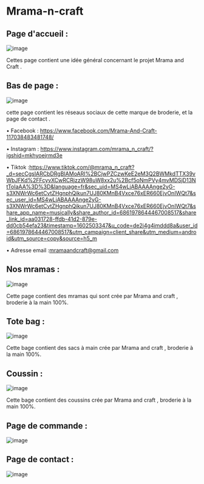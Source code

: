 # Mrama-n-craft

## Page d'accueil :
![image](https://user-images.githubusercontent.com/71851715/96632934-5b791b00-1310-11eb-9f72-25ffe4fb0083.png)

 Cettes page contient une idée général concernant le projet Mrama and Craft .

## Bas de page :

![image](https://user-images.githubusercontent.com/71851715/96633213-b7dc3a80-1310-11eb-8340-a1e998bb655b.png)

 cette page contient les réseaus sociaux de cette marque de broderie, et la page de contact .
 
•	Facebook : https://www.facebook.com/Mrama-And-Craft-117038483481748/

•	Instagram : https://www.instagram.com/mrama_n_craft/?igshid=mkhyoejrmd3e

•	Tiktok :https://www.tiktok.com/@mrama_n_craft?_d=secCgsIARCbDRgBIAMoARI%2BCjwPZCzwKeE2eM3Q2BWMkdTTX39vWbJFKd%2FFcyvXCwRCRjzzW98uW8xx2u%2Bcf5oNmPVy4mvMDSjD13NtToIaAA%3D%3D&language=fr&sec_uid=MS4wLjABAAAAnge2yG-s3XNWrWc6etCvtZHgnphQikun7UJ80KMnB4Vxce76xER660EjvOnIWQt7&sec_user_id=MS4wLjABAAAAnge2yG-s3XNWrWc6etCvtZHgnphQikun7UJ80KMnB4Vxce76xER660EjvOnIWQt7&share_app_name=musically&share_author_id=6861978644467008517&share_link_id=aa031728-ffdb-41d2-879e-dd0cb54efa23&timestamp=1602503347&u_code=de2j4g4imddd8a&user_id=6861978644467008517&utm_campaign=client_share&utm_medium=android&utm_source=copy&source=h5_m

•	Adresse email :mramaandcraft@gmail.com

## Nos mramas :
![image](https://user-images.githubusercontent.com/71851715/96633902-aba4ad00-1311-11eb-88ff-efa5594689ab.png)

Cette page contient des mramas qui sont crée par Mrama and craft , broderie à la main 100%.

## Tote bag :
![image](https://user-images.githubusercontent.com/71851715/96634446-6b91fa00-1312-11eb-95f7-61820818a35c.png)

Cette bage contient des sacs à main crée par Mrama and craft , broderie à la main 100%.

## Coussin : 
![image](https://user-images.githubusercontent.com/71851715/96635066-4ce03300-1313-11eb-9877-89edf12df3e6.png)

Cette bage contient des coussins crée par Mrama and craft , broderie à la main 100%.

## Page de commande : 
![image](https://user-images.githubusercontent.com/71851715/96635225-7dc06800-1313-11eb-9669-d6f4bfb2e43d.png)

## Page de contact : 
![image](https://user-images.githubusercontent.com/71851715/96635483-d09a1f80-1313-11eb-95b5-163245e77971.png)

